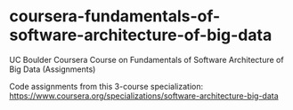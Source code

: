 # coursera-fundamentals-of-software-architecture-of-big-data
UC Boulder Coursera Course on Fundamentals of Software Architecture of Big Data (Assignments)

Code assignments from this 3-course specialization: https://www.coursera.org/specializations/software-architecture-big-data

